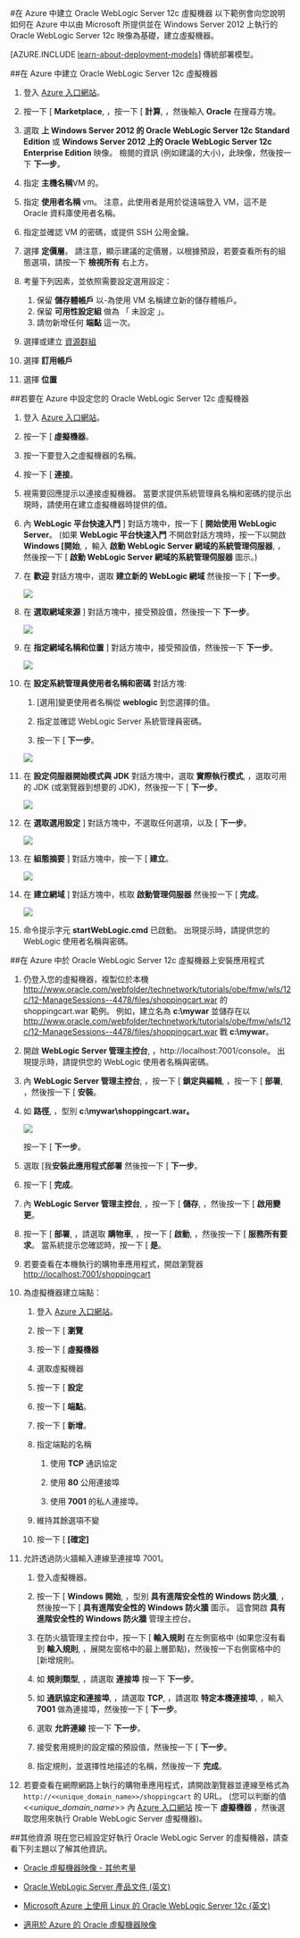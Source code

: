 <properties
    pageTitle="建立 Oracle WebLogic Server 12c VM | Microsoft Azure"
    description="在 Microsoft Azure 中使用資源管理員部署模型建立執行 Windows Server 2012 的 Oracle WebLogic Server 12c 虛擬機器。"
    services="virtual-machines"
    authors="bbenz"
    documentationCenter=""
    tags="azure-resource-manager"/>

<tags
    ms.service="virtual-machines"
    ms.devlang="na"
    ms.topic="article"
    ms.tgt_pltfrm="na"
    ms.workload="infrastructure-services"
    ms.date="06/22/2015"
    ms.author="bbenz" />

#在 Azure 中建立 Oracle WebLogic Server 12c 虛擬機器
以下範例會向您說明如何在 Azure 中以由 Microsoft 所提供並在 Windows Server 2012 上執行的 Oracle WebLogic Server 12c 映像為基礎，建立虛擬機器。

[AZURE.INCLUDE [learn-about-deployment-models](../../includes/learn-about-deployment-models-rm-include.md)] 傳統部署模型。



##在 Azure 中建立 Oracle WebLogic Server 12c 虛擬機器

1. 登入 [Azure 入口網站](https://ms.portal.azure.com/)。

2. 按一下 [ **Marketplace**, ，按一下 [ **計算**, ，然後輸入 **Oracle** 在搜尋方塊。

3.  選取 **上 Windows Server 2012 的 Oracle WebLogic Server 12c Standard Edition** 或 **Windows Server 2012 上的 Oracle WebLogic Server 12c Enterprise Edition** 映像。  檢閱的資訊 (例如建議的大小)，此映像，然後按一下 **下一步**。

4.  指定 **主機名稱**VM 的。

5.  指定 **使用者名稱** vm。 注意，此使用者是用於從遠端登入 VM，這不是 Oracle 資料庫使用者名稱。

6.  指定並確認 VM 的密碼，或提供 SSH 公用金鑰。

7.  選擇 **定價層**。  請注意，顯示建議的定價層，以根據預設，若要查看所有的組態選項，請按一下 **檢視所有** 右上方。

8.  考量下列因素，並依照需要設定選用設定：
    1. 保留 **儲存體帳戶** 以-為使用 VM 名稱建立新的儲存體帳戶。
    2. 保留 **可用性設定組** 做為 「 未設定 」。
    3. 請勿新增任何 **端點** 這一次。

9.  選擇或建立 [資源群組](resource-group-portal.md)

10. 選擇 **訂用帳戶**

11. 選擇 **位置**


##若要在 Azure 中設定您的 Oracle WebLogic Server 12c 虛擬機器

1. 登入 [Azure 入口網站](https://ms.portal.azure.com/)。

2.  按一下 [ **虛擬機器**。

3.  按一下要登入之虛擬機器的名稱。

4.  按一下 [ **連接**。

5.  視需要回應提示以連接虛擬機器。 當要求提供系統管理員名稱和密碼的提示出現時，請使用在建立虛擬機器時提供的值。

6.  內 **WebLogic 平台快速入門** ] 對話方塊中，按一下 [ **開始使用 WebLogic Server**。 (如果 **WebLogic 平台快速入門** 不開啟對話方塊時，按一下以開啟 **Windows [開始**, ，輸入 **啟動 WebLogic Server 網域的系統管理伺服器**, ，然後按一下 [ **啟動 WebLogic Server 網域的系統管理伺服器** 圖示。)

7.  在 **歡迎** 對話方塊中，選取 **建立新的 WebLogic 網域** 然後按一下 [ **下一步**。

    ![](media/virtual-machines-creating-oracle-webLogic-server-12c-virtual-machine/image10.png)

8.  在 **選取網域來源** ] 對話方塊中，接受預設值，然後按一下 **下一步**。

    ![](media/virtual-machines-creating-oracle-webLogic-server-12c-virtual-machine/image11.png)

9.  在 **指定網域名稱和位置** ] 對話方塊中，接受預設值，然後按一下 **下一步**。

    ![](media/virtual-machines-creating-oracle-webLogic-server-12c-virtual-machine/image12.png)

10. 在 **設定系統管理員使用者名稱和密碼** 對話方塊:

    1.  [選用]變更使用者名稱從 **weblogic** 到您選擇的值。

    2.  指定並確認 WebLogic Server 系統管理員密碼。

    3.  按一下 [ **下一步**。

    ![](media/virtual-machines-creating-oracle-webLogic-server-12c-virtual-machine/image13.png)

11. 在 **設定伺服器開始模式與 JDK** 對話方塊中，選取 **實際執行模式**, ，選取可用的 JDK (或瀏覽器到想要的 JDK)，然後按一下 [ **下一步**。

    ![](media/virtual-machines-creating-oracle-webLogic-server-12c-virtual-machine/image14.png)

12. 在 **選取選用設定** ] 對話方塊中，不選取任何選項，以及 [ **下一步**。

    ![](media/virtual-machines-creating-oracle-webLogic-server-12c-virtual-machine/image15.png)

13. 在 **組態摘要** ] 對話方塊中，按一下 [ **建立**。

    ![](media/virtual-machines-creating-oracle-webLogic-server-12c-virtual-machine/image16.png)

14. 在 **建立網域** ] 對話方塊中，核取 **啟動管理伺服器** 然後按一下 [ **完成**。

    ![](media/virtual-machines-creating-oracle-webLogic-server-12c-virtual-machine/image17.png)

15. 命令提示字元 **startWebLogic.cmd** 已啟動。 出現提示時，請提供您的 WebLogic 使用者名稱與密碼。

##在 Azure 中於 Oracle WebLogic Server 12c 虛擬機器上安裝應用程式
1.  仍登入您的虛擬機器，複製位於本機 http://www.oracle.com/webfolder/technetwork/tutorials/obe/fmw/wls/12c/12-ManageSessions--4478/files/shoppingcart.war 的 shoppingcart.war 範例。 例如，建立名為 **c:\mywar** 並儲存在以 http://www.oracle.com/webfolder/technetwork/tutorials/obe/fmw/wls/12c/12-ManageSessions--4478/files/shoppingcart.war 戰 **c:\mywar**。

2.  開啟 **WebLogic Server 管理主控台**, ，http://localhost:7001/console。 出現提示時，請提供您的 WebLogic 使用者名稱與密碼。

3.  內 **WebLogic Server 管理主控台**, ，按一下 [ **鎖定與編輯**, ，按一下 [ **部署**, ，然後按一下 [ **安裝**。

4.  如 **路徑**, ，型別 **c:\mywar\shoppingcart.war。**

    ![](media/virtual-machines-creating-oracle-webLogic-server-12c-virtual-machine/image18.png)

    按一下 [ **下一步**。

5.  選取 [我**安裝此應用程式部署** 然後按一下 [ **下一步**。

6.  按一下 [ **完成**。

7.  內 **WebLogic Server 管理主控台**, ，按一下 [ **儲存**, ，然後按一下 [ **啟用變更**。

8.  按一下 [ **部署**, ，請選取 **購物車**, ，按一下 [ **啟動**, ，然後按一下 [ **服務所有要求**。 當系統提示您確認時，按一下 [ **是**。

9.  若要查看在本機執行的購物車應用程式，開啟瀏覽器 <http://localhost:7001/shoppingcart>

10. 為虛擬機器建立端點：

    1. 登入 [Azure 入口網站](https://ms.portal.azure.com/)。

    2.  按一下 [ **瀏覽**

    3.  按一下 [ **虛擬機器**

    4.  選取虛擬機器

    5.  按一下 [ **設定**

    6.  按一下 [ **端點**。

    7.  按一下 [ **新增**。

    8.  指定端點的名稱

        1. 使用 **TCP** 通訊協定

        2. 使用 **80** 公用連接埠

        3. 使用 **7001** 的私人連接埠。

    9.  維持其餘選項不變

    10. 按一下 [ **[確定]**

11. 允許透過防火牆輸入連線至連接埠 7001。

    1.  登入虛擬機器。

    2.  按一下 [ **Windows 開始**, ，型別 **具有進階安全性的 Windows 防火牆**, ，然後按一下 [ **具有進階安全性的 Windows 防火牆** 圖示。 這會開啟 **具有進階安全性的 Windows 防火牆** 管理主控台。

    3.  在防火牆管理主控台中，按一下 [ **輸入規則** 在左側窗格中 (如果您沒有看到 **輸入規則**, ，展開左窗格中的最上層節點)，然後按一下右側窗格中的 [新增規則。

    4.  如 **規則類型**, ，請選取 **連接埠** 按一下 **下一步**。

    5.  如 **通訊協定和連接埠**, ，請選取 **TCP**, ，請選取 **特定本機連接埠**, ，輸入 **7001** 做為連接埠，然後按一下 [ **下一步**。

    6.  選取 **允許連線** 按一下 **下一步**。

    7.  接受套用規則的設定檔的預設值，然後按一下 [ **下一步**。

    8.  指定規則，並選擇性地描述的名稱，然後按一下 **完成**。

12. 若要查看在網際網路上執行的購物車應用程式，請開啟瀏覽器並連線至格式為 `http://<<unique_domain_name>>/shoppingcart` 的 URL。 (您可以判斷的值 <<*unique_domain_name*>> 內 [Azure 入口網站](https://ms.portal.azure.com/) 按一下 **虛擬機器** ，然後選取您用來執行 Orable WebLogic Server 虛擬機器)。


##其他資源
現在您已經設定好執行 Oracle WebLogic Server 的虛擬機器，請查看下列主題以了解其他資訊。

-   [Oracle 虛擬機器映像 - 其他考量](virtual-machines-miscellaneous-considerations-oracle-virtual-machine-images.md)

-   [Oracle WebLogic Server 產品文件 (英文)](http://www.oracle.com/technetwork/middleware/weblogic/documentation/index.html)

-   [Microsoft Azure 上使用 Linux 的 Oracle WebLogic Server 12c (英文)](http://www.oracle.com/technetwork/middleware/weblogic/learnmore/oracle-weblogic-on-azure-wp-2020930.pdf)

-   [適用於 Azure 的 Oracle 虛擬機器映像](virtual-machines-oracle-list-oracle-virtual-machine-images.md)

